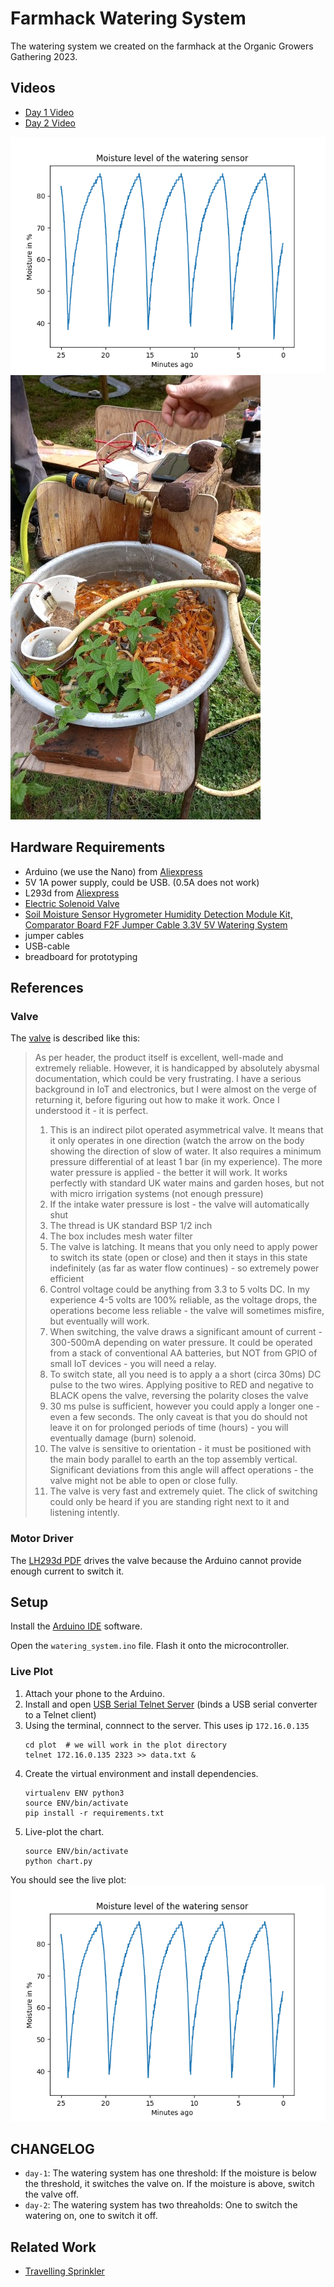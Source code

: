 # Farmhack Watering System

The watering system we created on the farmhack at the Organic Growers Gathering 2023.

## Videos
- [Day 1 Video](https://diode.zone/w/boc9zHLPWRFREuW6g6F3Xm)
- [Day 2 Video](blob/main/images/OGG-Watering-Demo.20231007.mp4)

![][plot]
![](images/day-2-watering-setup.jpg)

## Hardware Requirements

- Arduino (we use the Nano) from [Aliexpress](https://www.aliexpress.com/item/32915861640.html?spm=a2g0o.productlist.main.3.6be56f377Gc877&algo_pvid=d221dbed-ea56-4897-85c3-898387cb2ec8&algo_exp_id=d221dbed-ea56-4897-85c3-898387cb2ec8-1&pdp_npi=3%40dis%21GBP%212.23%211.89%21%21%21%21%21%40211bea6216845643713245738d07ea%2112000027206340064%21sea%21UK%21195802511&curPageLogUid=JQ1FXJN9cAJU)
- 5V 1A power supply, could be USB. (0.5A does not work)
- L293d from [Aliexpress](https://www.aliexpress.com/item/1005005989900321.html?spm=a2g0o.productlist.main.9.5b56kIL3kIL3YH&algo_pvid=2d6590f2-7994-4b45-bafa-48d26f7fb863&aem_p4p_detail=202310070551052056987919024460000078034&algo_exp_id=2d6590f2-7994-4b45-bafa-48d26f7fb863-4&pdp_npi=4%40dis%21GBP%211.17%211.13%21%21%2110.08%21%21%4021038edc16966830657447281eb1e8%2112000035202323845%21sea%21UK%21195802511%21&curPageLogUid=fLHj9Z6POS77&search_p4p_id=202310070551052056987919024460000078034_1)
- [Electric Solenoid Valve][valve]
- [Soil Moisture Sensor Hygrometer Humidity Detection Module Kit, Comparator Board F2F Jumper Cable 3.3V 5V Watering System](https://www.amazon.co.uk/gp/product/B07V4KXZ35/ref=ppx_od_dt_b_asin_title_s00)
- jumper cables
- USB-cable
- breadboard for prototyping

## References

### Valve

The [valve] is described like this:

> As per header, the product itself is excellent, well-made and extremely reliable. However, it is handicapped by absolutely abysmal documentation, which could be very frustrating. I have a serious background in IoT and electronics, but I were almost on the verge of returning it, before figuring out how to make it work. Once I understood it - it is perfect.
>
> 1. This is an indirect pilot operated asymmetrical valve. It means that it only operates in one direction (watch the arrow on the body showing the direction of slow of water. It also requires a minimum pressure differential of at least 1 bar (in my experience). The more water pressure is applied - the better it will work. It works perfectly with standard UK water mains and garden hoses, but not with micro irrigation systems (not enough pressure)
> 2. If the intake water pressure is lost - the valve will automatically shut
> 3. The thread is UK standard BSP 1/2 inch
> 4. The box includes mesh water filter
> 5. The valve is latching. It means that you only need to apply power to switch its state (open or close) and then it stays in this state indefinitely (as far as water flow continues) - so extremely power efficient
> 6. Control voltage could be anything from 3.3 to 5 volts DC. In my experience 4-5 volts are 100% reliable, as the voltage drops, the operations become less reliable - the valve will sometimes misfire, but eventually will work.
> 7. When switching, the valve draws a significant amount of current - 300-500mA depending on water pressure. It could be operated from a stack of conventional AA batteries, but NOT from GPIO of small IoT devices - you will need a relay.
> 8. To switch state, all you need is to apply a a short (circa 30ms) DC pulse to the two wires. Applying positive to RED and negative to BLACK opens the valve, reversing the polarity closes the valve
> 9. 30 ms pulse is sufficient, however you could apply a longer one - even a few seconds. The only caveat is that you do should not leave it on for prolonged periods of time (hours) - you will eventually damage (burn) solenoid.
> 10. The valve is sensitive to orientation - it must be positioned with the main body parallel to earth an the top assembly vertical. Significant deviations from this angle will affect operations - the valve might not be able to open or close fully.
> 11. The valve is very fast and extremely quiet. The click of switching could only be heard if you are standing right next to it and listening intently.

### Motor Driver

The [LH293d PDF][lh293d] drives the valve because the Arduino cannot provide enough current to switch it.


## Setup

Install the [Arduino IDE](https://www.arduino.cc/en/software) software.
<!--Install the `Arduino Low Power` library from the libraries manager: `Tools` -> `Manage Libries...`. -->
Open the `watering_system.ino` file.
Flash it onto the microcontroller.

### Live Plot

1. Attach your phone to the Arduino.
2. Install and open [USB Serial Telnet Server](https://f-droid.org/packages/com.clusterrr.usbserialtelnetserver/) (binds a USB serial converter to a Telnet client)
3. Using the terminal, connnect to the server. This uses ip `172.16.0.135`
   ```
   cd plot  # we will work in the plot directory
   telnet 172.16.0.135 2323 >> data.txt &
   ```
4. Create the virtual environment and install dependencies.
   ```
   virtualenv ENV python3
   source ENV/bin/activate
   pip install -r requirements.txt
   ```
5. Live-plot the chart.
   ```
   source ENV/bin/activate
   python chart.py
   ```

You should see the live plot:
![Example plot image][plot]

## CHANGELOG

- `day-1`: The watering system has one threshold: If the moisture is below the threshold, it switches the valve on. If the moisture is above, switch the valve off.
- `day-2`: The watering system has two threaholds: One to switch the watering on, one to switch it off.

## Related Work

- [Travelling Sprinkler](https://farmhack.org/tools/traveling-sprinkler)

[valve]: https://www.amazon.co.uk/dp/B08XK896N4?psc=1&ref=ppx_yo2ov_dt_b_product_details
[lh293d]: https://www.ti.com/product/L293D
[plot]: plot/example.png
